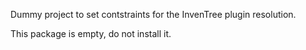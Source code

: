 Dummy project to set contstraints for the InvenTree plugin resolution.

This package is empty, do not install it.
